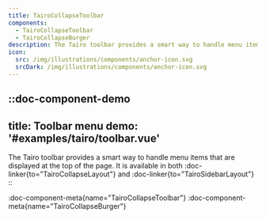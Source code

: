 ```yaml
---
title: TairoCollapseToolbar
components:
  - TairoCollapseToolbar
  - TairoCollapseBurger
description: The Tairo toolbar provides a smart way to handle menu items that are displayed at the top of the page.
icon:
  src: /img/illustrations/components/anchor-icon.svg
  srcDark: /img/illustrations/components/anchor-icon.svg
---
```


::doc-component-demo
---
title: Toolbar menu
demo: '#examples/tairo/toolbar.vue'
---
The Tairo toolbar provides a smart way to handle menu items that are displayed at the top of the page. It is available in both :doc-linker{to="TairoCollapseLayout"} and :doc-linker{to="TairoSidebarLayout"}
::

:doc-component-meta{name="TairoCollapseToolbar"}
:doc-component-meta{name="TairoCollapseBurger"}

